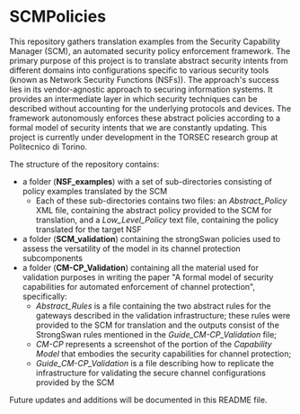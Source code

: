 # SCMPolicies
This repository gathers translation examples from the Security Capability Manager (SCM), an automated security policy enforcement framework. The primary purpose of this project is to translate abstract security intents from different domains into configurations specific to various security tools (known as Network Security Functions (NSFs)). The approach's success lies in its vendor-agnostic approach to securing information systems. It provides an intermediate layer in which security techniques can be described without accounting for the underlying protocols and devices. The framework autonomously enforces these abstract policies according to a formal model of security intents that we are constantly updating. This project is currently under development in the TORSEC research group at Politecnico di Torino.

The structure of the repository contains:
* a folder (**NSF_examples**) with a set of sub-directories consisting of policy examples translated by the SCM
    * Each of these sub-directories contains two files: an _Abstract\_Policy_ XML file, containing the abstract policy provided to the SCM for translation, and a _Low\_Level\_Policy_ text file, containing the policy translated for the target NSF
* a folder (**SCM_validation**) containing the strongSwan policies used to assess the versatility of the model in its channel protection subcomponents
* a folder (**CM-CP_Validation**) containing all the material used for validation purposes in writing the paper "A formal model of security capabilities for automated enforcement of channel protection", specifically:
    * *Abstract_Rules* is a file containing the two abstract rules for the gateways described in the validation infrastructure; these rules were provided to the SCM for translation and the outputs consist of the StrongSwan rules mentioned in the _Guide\_CM-CP\_Validation_ file;
    * *CM-CP* represents a screenshot of the portion of the _Capability Model_ that embodies the security capabilities for channel protection;
    * *Guide\_CM-CP\_Validation* is a file describing how to replicate the infrastructure for validating the secure channel configurations provided by the SCM

Future updates and additions will be documented in this README file.
